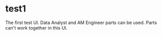# test1
The first test UI. Data Analyst and AM Engineer parts can be used. Parts can't work together in this UI.
